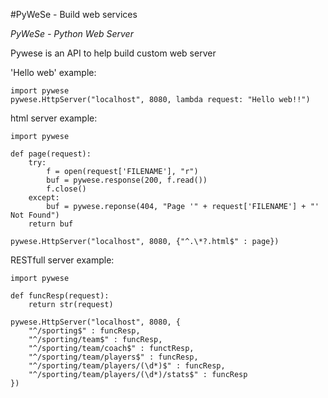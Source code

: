 #PyWeSe - Build web services

*PyWeSe - Python Web Server*

Pywese is an API to help build custom web server  

'Hello web' example:
	
	import pywese
	pywese.HttpServer("localhost", 8080, lambda request: "Hello web!!")


html server example:
	
	import pywese

	def page(request):
		try:
    		f = open(request['FILENAME'], "r")
			buf = pywese.response(200, f.read())
			f.close()
		except:
			buf = pywese.reponse(404, "Page '" + request['FILENAME'] + "' Not Found")
		return buf

	pywese.HttpServer("localhost", 8080, {"^.\*?.html$" : page})


RESTfull server example:

	import pywese

	def funcResp(request):
		return str(request)

	pywese.HttpServer("localhost", 8080, {
		"^/sporting$" : funcResp,
		"^/sporting/team$" : funcResp,
		"^/sporting/team/coach$" : functResp,
		"^/sporting/team/players$" : funcResp,
		"^/sporting/team/players/(\d*)$" : funcResp,
		"^/sporting/team/players/(\d*)/stats$" : funcResp
	})